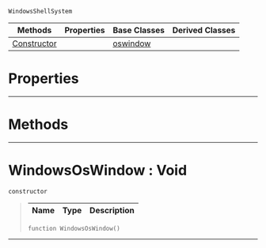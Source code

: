  `WindowsShellSystem`

|Methods|Properties|Base Classes|Derived Classes|
|---|---|---|---|
|[ Constructor](windowsoswindow.md#windowsoswindow-void)| |[oswindow](oswindow.md)| |


 #  Properties


---  
 #  Methods


---  
 #  WindowsOsWindow : Void

 `constructor`

> 
> |Name|Type|Description|
> |---|---|---|
> ```TS:Nada
> function WindowsOsWindow()
> ``` 


---  
 

 